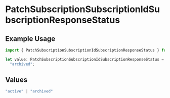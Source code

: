 # PatchSubscriptionSubscriptionIdSubscriptionResponseStatus

## Example Usage

```typescript
import { PatchSubscriptionSubscriptionIdSubscriptionResponseStatus } from "jani-payments/models/operations";

let value: PatchSubscriptionSubscriptionIdSubscriptionResponseStatus =
  "archived";
```

## Values

```typescript
"active" | "archived"
```